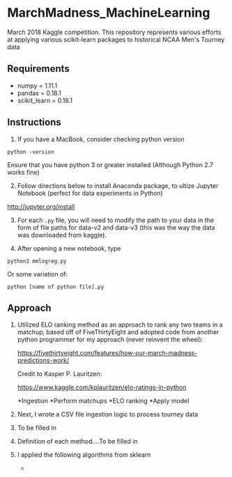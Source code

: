 # MarchMadness_MachineLearning

March 2018 Kaggle competition. This repository represents various efforts at applying various scikit-learn packages to historical NCAA Men's Tourney data

Requirements
---

* numpy = 1.11.1
* pandas = 0.18.1
* scikit_learn = 0.18.1

Instructions
---
1. If you have a MacBook, consider checking python version

  `python -version`

Ensure that you have python 3 or greater installed (Although Python 2.7 works fine)

2. Follow directions below to install Anaconda package, to ultize Jupyter Notebook (perfect for data experiments in Python)

  http://jupyter.org/install

3. For each `.py` file, you will need to modify the path to your data in the form of file paths for data-v2 and data-v3 (this was the way the data was downloaded from kaggle).

4. After opening a new notebook, type

  `python3 mmlogreg.py`

   Or some variation of:
   
   `python [name of python file].py`
   
Approach
---

1. Utilized ELO ranking method as an approach to rank any two teams in a matchup, based off of FiveThirtyEight and adopted code from another python programmer for my approach (never reinvent the wheel):

   https://fivethirtyeight.com/features/how-our-march-madness-predictions-work/
   
   Credit to Kasper P. Lauritzen:
   
   https://www.kaggle.com/kplauritzen/elo-ratings-in-python
   
   *Ingestion
   *Perform matchups
   *ELO ranking
   *Apply model

2. Next, I wrote a CSV file ingestion logic to process tourney data

3. To be filled in

4. Definition of each method....To be filled in

5. I applied the following algorithms from sklearn

   *
